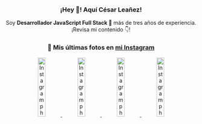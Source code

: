 <div align="center">

<h3>¡Hey 👋! Aquí César Leañez!</h3>

<p>Soy <strong>Desarrollador JavaScript Full Stack 🚀</strong> más de tres años de experiencia.<br />¡Revisa mi contenido 👇!</p>

### 📸 Mis últimas fotos en [mi Instagram](https://instagram.com/cesarsoftware.dev)


<a href='https://instagram.com/p/DKcTQWgxLum' target='_blank'>
  <img width='20%' src='https://instagram.frba4-3.fna.fbcdn.net/v/t51.2885-15/503849034_17919602952097059_4092165478866362923_n.jpg?stp=dst-jpg_e35_tt6&efg=eyJ2ZW5jb2RlX3RhZyI6IkZFRUQuaW1hZ2VfdXJsZ2VuLjE0NDB4MTQ0NS5zZHIuZjc1NzYxLmRlZmF1bHRfaW1hZ2UifQ&_nc_ht=instagram.frba4-3.fna.fbcdn.net&_nc_cat=103&_nc_oc=Q6cZ2QGSM2lVq42Z5Cg1oG-V3-picX41B7uk3f_xhyyUo9uNKSbgHbklcl9BW0I7h-S1YXk&_nc_ohc=eL4HmmBUJUkQ7kNvwHeMKPM&_nc_gid=_xb5ni2f21D1y-7DEiDopQ&edm=ACWDqb8BAAAA&ccb=7-5&ig_cache_key=MzY0Njg3NDQ4NDgzMDY4MjAyMg%3D%3D.3-ccb7-5&oh=00_AfPq5Bw9RSNT1PscQjaquqP3H4pKqOR70Q7MLMK00pK7Kg&oe=685FC965&_nc_sid=ee9879' alt='Instagram photo' />
</a>
<a href='https://instagram.com/p/DKcTCZnuO-S' target='_blank'>
  <img width='20%' src='https://instagram.frba4-3.fna.fbcdn.net/v/t51.2885-15/503168549_17919602796097059_3346483577265803486_n.jpg?stp=dst-jpg_e15_tt6&efg=eyJ2ZW5jb2RlX3RhZyI6IkNMSVBTLmltYWdlX3VybGdlbi4xOTE2eDEwNzguc2RyLmY3NTc2MS5kZWZhdWx0X2NvdmVyX2ZyYW1lIn0&_nc_ht=instagram.frba4-3.fna.fbcdn.net&_nc_cat=103&_nc_oc=Q6cZ2QGSM2lVq42Z5Cg1oG-V3-picX41B7uk3f_xhyyUo9uNKSbgHbklcl9BW0I7h-S1YXk&_nc_ohc=PEOJ8H7VtVsQ7kNvwEcLVVr&_nc_gid=_xb5ni2f21D1y-7DEiDopQ&edm=ACWDqb8BAAAA&ccb=7-5&ig_cache_key=MzY0Njg3MzUyNjA5NTkwMDU2Mg%3D%3D.3-ccb7-5&oh=00_AfOPJsDo38stlhrqV3q5-gMmFS1HumSG42gmKtl1MInKBw&oe=685FB6DC&_nc_sid=ee9879' alt='Instagram photo' />
</a>
<a href='https://instagram.com/p/DIt9Oknp-PZ' target='_blank'>
  <img width='20%' src='https://instagram.frba4-3.fna.fbcdn.net/v/t51.2885-15/491444712_17914409433097059_55076089485466172_n.jpg?stp=dst-jpg_e35_tt6&efg=eyJ2ZW5jb2RlX3RhZyI6IkZFRUQuaW1hZ2VfdXJsZ2VuLjU1MngzNDEuc2RyLmY3NTc2MS5kZWZhdWx0X2ltYWdlIn0&_nc_ht=instagram.frba4-3.fna.fbcdn.net&_nc_cat=103&_nc_oc=Q6cZ2QGSM2lVq42Z5Cg1oG-V3-picX41B7uk3f_xhyyUo9uNKSbgHbklcl9BW0I7h-S1YXk&_nc_ohc=KXZ_7NI3Bh0Q7kNvwH6aL79&_nc_gid=_xb5ni2f21D1y-7DEiDopQ&edm=ACWDqb8BAAAA&ccb=7-5&ig_cache_key=MzYxNTgxNTM1ODA3ODI0Nzg5Nw%3D%3D.3-ccb7-5&oh=00_AfNSVRnIF-7AyGSV2HjWdUfUZ-R_Ts4k2FwRG1q2ThKaFw&oe=685FBD6B&_nc_sid=ee9879' alt='Instagram photo' />
</a>
<a href='https://instagram.com/p/DICt8_ruj1K' target='_blank'>
  <img width='20%' src='https://instagram.frba4-3.fna.fbcdn.net/v/t51.2885-15/487811720_2261442050918393_7784971145546330846_n.jpg?stp=dst-jpg_e15_tt6&efg=eyJ2ZW5jb2RlX3RhZyI6IkNMSVBTLmltYWdlX3VybGdlbi42NDB4MTE1Ni5zZHIuZjcxODc4LmRlZmF1bHRfY292ZXJfZnJhbWUifQ&_nc_ht=instagram.frba4-3.fna.fbcdn.net&_nc_cat=105&_nc_oc=Q6cZ2QGSM2lVq42Z5Cg1oG-V3-picX41B7uk3f_xhyyUo9uNKSbgHbklcl9BW0I7h-S1YXk&_nc_ohc=cL0OZq3qR70Q7kNvwGQh9Ml&_nc_gid=_xb5ni2f21D1y-7DEiDopQ&edm=ACWDqb8BAAAA&ccb=7-5&ig_cache_key=MzYwMzY0NDc1NTQ5MDc4MjUzOA%3D%3D.3-ccb7-5&oh=00_AfOr5mWXIuAmaH8bvvFFT2xJLFG2SryLGU8X3o4vB8_UaQ&oe=685FB061&_nc_sid=ee9879' alt='Instagram photo' />
</a>

</div>
